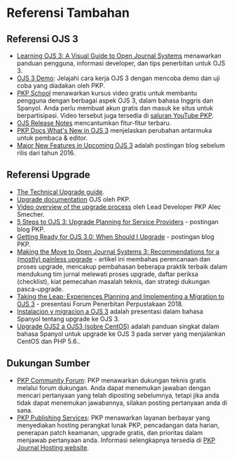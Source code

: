 # Referensi Tambahan

## Referensi OJS 3

-   [Learning OJS 3: A Visual Guide to Open Journal Systems](/learning-ojs/) menawarkan panduan pengguna, informasi developer, dan tips penerbitan untuk OJS 3.
-   [OJS 3 Demo](https://pkp.sfu.ca/ojs/ojs_demo/): Jelajahi cara kerja OJS 3 dengan mencoba demo dan uji coba yang diadakan oleh PKP.
-   [PKP School](https://pkpschool.sfu.ca/) menawarkan kursus video gratis untuk membantu pengguna dengan berbagai aspek OJS 3, dalam bahasa Inggris dan Spanyol. Anda perlu membuat akun gratis dan masuk ke situs untuk berpartisipasi. Video tersebut juga tersedia di [saluran YouTube PKP](https://www.youtube.com/user/PublicKnowledgeProj).
-   [OJS Release Notes](https://github.com/pkp/ojs/blob/main/docs/release-notes) mencantumkan fitur-fitur terbaru.
-   [PKP Docs What's New in OJS 3](/learning-ojs/en/introduction#whats-new-in-ojs-3) menjelaskan perubahan antarmuka untuk pembaca & editor.
-   [Major New Features in Upcoming OJS 3](https://pkp.sfu.ca/2016/08/05/major-new-features-in-upcoming-ojs-3/) adalah postingan blog sebelum rilis dari tahun 2016.

## Referensi Upgrade

-   [The Technical Upgrade guide](/dev/upgrade-guide/).
-   [Upgrade documentation](https://pkp.sfu.ca/ojs/UPGRADE) OJS oleh PKP.
-   [Video overview of the upgrade process](https://youtu.be/LY4ZBdxLKDE) oleh Lead Developer PKP Alec Smecher.
-   [5 Steps to OJS 3: Upgrade Planning for Service Providers](https://pkp.sfu.ca/2018/07/11/5-steps-to-ojs-3-upgrade-planning-for-service-providers/) - postingan blog PKP.
-   [Getting Ready for OJS 3.0: When Should I Upgrade](https://pkp.sfu.ca/2016/08/29/getting-ready-for-ojs-3-0-when-should-i-upgrade/) - postingan blog PKP.
-   [Making the Move to Open Journal Systems 3: Recommendations for a (mostly) painless upgrade](https://journal.code4lib.org/articles/14260) - artikel ini membahas perencanaan dan proses upgrade, mencakup pembahasan beberapa praktik terbaik dalam mendukung tim jurnal melewati proses upgrade, daftar periksa (checklist), kiat pemecahan masalah teknis, dan strategi dukungan pasca-upgrade.
-   [Taking the Leap: Experiences Planning and Implementing a Migration to OJS 3](http://hdl.handle.net/1805/18140) - presentasi Forum Penerbitan Perpustakaan 2018.
-   [Instalacion y migracion a OJS 3](https://hackmd.io/@marcbria/install-migrate-ojs3#/) adalah presentasi dalam bahasa Spanyol tentang upgrade ke OJS 3.
-   [Upgrade OJS2 a OJS3 (sobre CentOS)](https://hackmd.io/@marcbria/ojs2-ojs3-upgrade-centos) adalah panduan singkat dalam bahasa Spanyol untuk upgrade ke OJS 3 pada server yang menjalankan CentOS dan PHP 5.6..

## Dukungan Sumber

-   [PKP Community Forum](https://forum.pkp.sfu.ca/): PKP menawarkan dukungan teknis gratis melalui forum dukungan. Anda dapat menemukan jawaban dengan mencari pertanyaan yang telah diposting sebelumnya, tetapi jika anda tidak dapat menemukan jawabannya, silakan posting pertanyaan anda di sana.
-   [PKP Publishing Services](https://pkpservices.sfu.ca/): PKP menawarkan layanan berbayar yang menyediakan hosting perangkat lunak PKP, pencadangan data harian, penerapan patch keamanan, upgrade gratis, dan prioritas dalam menjawab pertanyaan anda. Informasi selengkapnya tersedia di [PKP Journal Hosting website](https://pkpservices.sfu.ca/content/journal-hosting).
